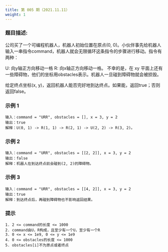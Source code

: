 ```yaml
---
title: 第 005 期（2021.11.11）
weight: 1
---
```


### 题目描述:

公司买了一个可编程机器人，机器人初始位置在原点(0, 0)。小伙伴事先给机器人输入一串指令command，机器人就会无限循环这条指令的步骤进行移动。指令有两种：

U: 向y轴正方向移动一格
R: 向x轴正方向移动一格。
不幸的是，在 xy 平面上还有一些障碍物，他们的坐标用obstacles表示。机器人一旦碰到障碍物就会被损毁。

给定终点坐标(x, y)，返回机器人能否完好地到达终点。如果能，返回true；否则返回false。

### 示例 1

```
输入：command = "URR", obstacles = [], x = 3, y = 2
输出：true
解释：U(0, 1) -> R(1, 1) -> R(2, 1) -> U(2, 2) -> R(3, 2)。
```

### 示例 2

```
输入：command = "URR", obstacles = [[2, 2]], x = 3, y = 2
输出：false
解释：机器人在到达终点前会碰到(2, 2)的障碍物。
```

### 示例 3

```
输入：command = "URR", obstacles = [[4, 2]], x = 3, y = 2
输出：true
解释：到达终点后，再碰到障碍物也不影响返回结果。
```

### 提示

```
1. 2 <= command的长度 <= 1000
2. command由U，R构成，且至少有一个U，至少有一个R
3. 0 <= x <= 1e9, 0 <= y <= 1e9
4. 0 <= obstacles的长度 <= 1000
5. obstacles[i]不为原点或者终点
```
